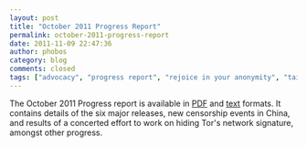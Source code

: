 ```yaml
---
layout: post
title: "October 2011 Progress Report"
permalink: october-2011-progress-report
date: 2011-11-09 22:47:36
author: phobos
category: blog
comments: closed
tags: ["advocacy", "progress report", "rejoice in your anonymity", "tails", "tor releases"]
---
```


The October 2011 Progress report is available in [PDF](https://archive.torproject.org/monthly-report-archive/2011-October-Monthly-Report.pdf) and [text](https://archive.torproject.org/monthly-report-archive/2011-October-Monthly-Report.txt) formats. It contains details of the six major releases, new censorship events in China, and results of a concerted effort to work on hiding Tor's network signature, amongst other progress.
